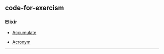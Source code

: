 ## code-for-exercism

### Elixir

* [Accumulate](elixir/accumulate/lib/accumulate.ex)

* [Acronym](elixir/acronym/lib/acronym.ex)

---
